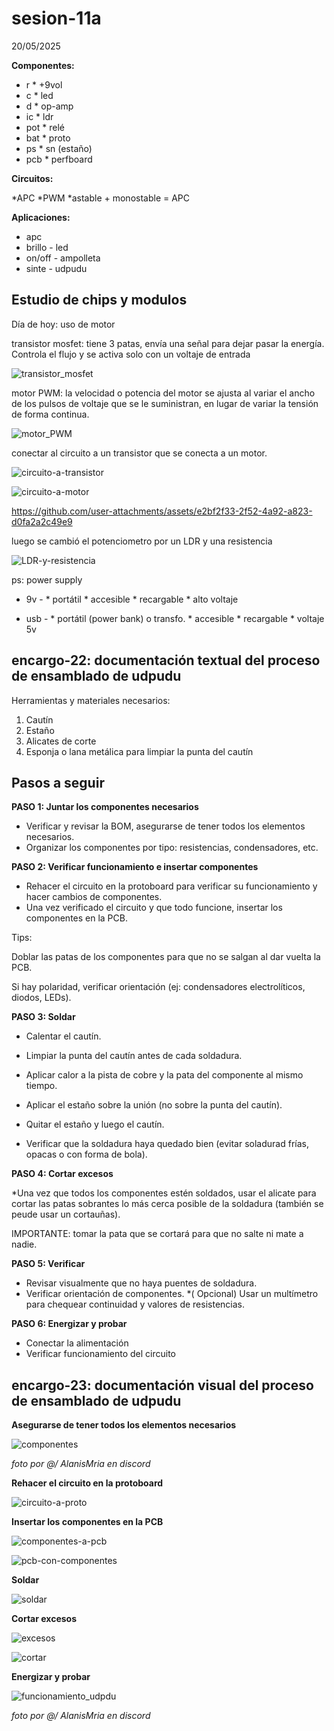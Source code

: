 # sesion-11a

20/05/2025

**Componentes:**
* r          * +9vol
* c          * led
* d          * op-amp
* ic         * ldr
* pot        * relé
* bat        * proto
* ps         * sn (estaño)
* pcb        * perfboard

**Circuitos:**

*APC
*PWM
*astable + monostable = APC 

**Aplicaciones:**

* apc
* brillo - led
* on/off - ampolleta
* sinte - udpudu

## Estudio de chips y modulos

Día de hoy: uso de motor 

transistor mosfet: tiene 3 patas, envía una señal para dejar pasar la energía. Controla el flujo y se activa solo con un voltaje de entrada

![transistor_mosfet](./archivos/transistor_mosfet.png)

motor PWM: la velocidad o potencia del motor se ajusta al variar el ancho de los pulsos de voltaje que se le suministran, en lugar de variar la tensión de forma continua. 

![motor_PWM](./archivos/motor_PWM.png)

conectar al circuito a un transistor que se conecta a un motor.

![circuito-a-transistor](./archivos/circuito-a-transistor.png)

![circuito-a-motor](./archivos/circuito-a-motor.png)

https://github.com/user-attachments/assets/e2bf2f33-2f52-4a92-a823-d0fa2a2c49e9

luego se cambió el potenciometro por un LDR y una resistencia 

![LDR-y-resistencia](./archivos/LDR-y-resistencia.png)

ps: power supply 

* 9v - * portátil
       * accesible
       * recargable
       * alto voltaje

* usb -  * portátil (power bank)
   o
transfo. * accesible
         * recargable
         * voltaje 5v


## encargo-22: documentación textual del proceso de ensamblado de udpudu

Herramientas y materiales necesarios:

1. Cautín
2. Estaño
3. Alicates de corte
4.  Esponja o lana metálica para limpiar la punta del cautín

## Pasos a seguir

**PASO 1: Juntar los componentes necesarios**

* Verificar y revisar la BOM, asegurarse de tener todos los elementos necesarios.
* Organizar los componentes por tipo: resistencias, condensadores, etc.

**PASO 2: Verificar funcionamiento e insertar componentes**

* Rehacer el circuito en la protoboard para verificar su funcionamiento y hacer cambios de componentes.
* Una vez verificado el circuito y que todo funcione, insertar los componentes en la PCB.

Tips:

Doblar las patas de los componentes para que no se salgan al dar vuelta la PCB.

Si hay polaridad, verificar orientación (ej: condensadores electrolíticos, diodos, LEDs).

**PASO 3: Soldar**

* Calentar el cautín.

* Limpiar la punta del cautín antes de cada soldadura.
* Aplicar calor a la pista de cobre y la pata del componente al mismo tiempo.
* Aplicar el estaño sobre la unión (no sobre la punta del cautín).
* Quitar el estaño y luego el cautín.
* Verificar que la soldadura haya quedado bien (evitar soladurad frías, opacas o con forma de bola).

**PASO 4: Cortar excesos**

*Una vez que todos los componentes estén soldados, usar el alicate para cortar las patas sobrantes lo más cerca posible de la soldadura (también se peude usar un cortauñas).

IMPORTANTE: tomar la pata que se cortará para que no salte ni mate a nadie.

**PASO 5: Verificar**

* Revisar visualmente que no haya puentes de soldadura.
* Verificar orientación de componentes.
*( Opcional) Usar un multímetro para chequear continuidad y valores de resistencias.

**PASO 6: Energizar y probar**

* Conectar la alimentación
* Verificar funcionamiento del circuito

## encargo-23: documentación visual del proceso de ensamblado de udpudu

**Asegurarse de tener todos los elementos necesarios**

![componentes](./archivos/componentes.png)

*foto por @/ AlanisMria en discord*

**Rehacer el circuito en la protoboard**

![circuito-a-proto](./archivos/circuito-a-proto.png)

**Insertar los componentes en la PCB**

![componentes-a-pcb](./archivos/componentes-a-pcb.png)

![pcb-con-componentes](./archivos/pcb-con-componentes.png)

**Soldar**

![soldar](./archivos/soldar.png)

**Cortar excesos**

![excesos](./archivos/excesos.png)

![cortar](./archivos/cortar.png)

**Energizar y probar**

![funcionamiento_udpdu](./archivos/funcionamiento_udpdu.png)

*foto por @/ AlanisMria en discord*









